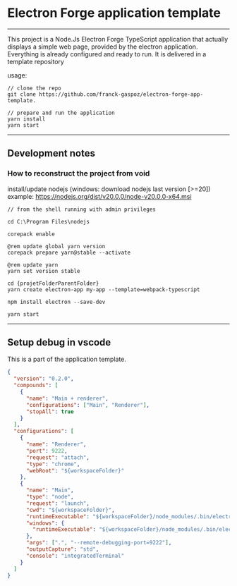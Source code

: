 # Electron Forge application template

___

This project is a Node.Js Electron Forge TypeScript application that actually displays a simple web page, provided by the electron application. Everything is already configured and ready to run. It is delivered in a template repository

usage:

``` shell
// clone the repo
git clone https://github.com/franck-gaspoz/electron-forge-app-template.

// prepare and run the application
yarn install
yarn start
```

___

## Development notes
### How to reconstruct the project from void

install/update nodejs (windows: download nodejs last version [>=20])
example: <https://nodejs.org/dist/v20.0.0/node-v20.0.0-x64.msi>

``` shell
// from the shell running with admin privileges

cd C:\Program Files\nodejs

corepack enable

@rem update global yarn version
corepack prepare yarn@stable --activate

@rem update yarn
yarn set version stable

cd {projetFolderParentFolder}
yarn create electron-app my-app --template=webpack-typescript

npm install electron --save-dev

yarn start

```

___

## Setup debug in vscode

This is a part of the application template.

``` json
{
  "version": "0.2.0",
  "compounds": [
    {
      "name": "Main + renderer",
      "configurations": ["Main", "Renderer"],
      "stopAll": true
    }
  ],
  "configurations": [
    {
      "name": "Renderer",
      "port": 9222,
      "request": "attach",
      "type": "chrome",
      "webRoot": "${workspaceFolder}"
    },
    {
      "name": "Main",
      "type": "node",
      "request": "launch",
      "cwd": "${workspaceFolder}",
      "runtimeExecutable": "${workspaceFolder}/node_modules/.bin/electron",
      "windows": {
        "runtimeExecutable": "${workspaceFolder}/node_modules/.bin/electron.cmd"
      },
      "args": [".", "--remote-debugging-port=9222"],
      "outputCapture": "std",
      "console": "integratedTerminal"
    }
  ]
}
```
